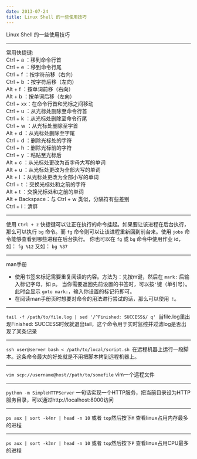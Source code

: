 ```yaml
---
date: 2013-07-24
title: Linux Shell 的一些使用技巧
---
```


Linux Shell 的一些使用技巧

------
常用快捷键:  
Ctrl + a ：移到命令行首  
Ctrl + e ：移到命令行尾  
Ctrl + f ：按字符前移（右向）  
Ctrl + b ：按字符后移（左向）  
Alt + f ：按单词前移（右向）  
Alt + b ：按单词后移（左向）  
Ctrl + xx：在命令行首和光标之间移动  
Ctrl + u ：从光标处删除至命令行首  
Ctrl + k ：从光标处删除至命令行尾  
Ctrl + w ：从光标处删除至字首  
Alt + d ：从光标处删除至字尾  
Ctrl + d ：删除光标处的字符  
Ctrl + h ：删除光标前的字符  
Ctrl + y ：粘贴至光标后  
Alt + c ：从光标处更改为首字母大写的单词  
Alt + u ：从光标处更改为全部大写的单词  
Alt + l ：从光标处更改为全部小写的单词  
Ctrl + t ：交换光标处和之前的字符  
Alt + t ：交换光标处和之前的单词  
Alt + Backspace：与 Ctrl + w 类似，分隔符有些差别  
Ctrl + l：清屏

-------
使用 `Ctrl + z` 快捷键可以让正在执行的命令挂起。如果要让该进程在后台执行，那么可以执行 `bg` 命令。而 `fg` 命令则可以让该进程重新回到前台来。使用 `jobs` 命令能够查看到哪些进程在后台执行。 你也可以在 `fg` 或 `bg` 命令中使用作业 id，如： `fg %12` 又如： `bg %37`

-------
man手册
    
* 使用书签来标记需要重复阅读的内容。方法为：先按m键，然后在 `mark:` 后输入标记字母，如 p。 当你需要返回先前设置的书签时，可以按` ' `键（单引号）。此时会显示 `goto mark:`，输入你设置的标记符即可。
* 在阅读man手册页时想要对命令的用法进行尝试的话，那么可以使用` !`。

-------
`tail -f /path/to/file.log | sed '/^Finished: SUCCESS$/ q' `当file.log里出现Finished: SUCCESS时候就退出tail，这个命令用于实时监控并过滤log是否出现了某条记录

-------
`ssh user@server bash < /path/to/local/script.sh `在远程机器上运行一段脚本。这条命令最大的好处就是不用把脚本拷到远程机器上。

-------
`vim scp://username@host//path/to/somefile` vim一个远程文件

-------
`python -m SimpleHTTPServer` 一句话实现一个HTTP服务，把当前目录设为HTTP服务目录，可以通过http://localhost:8000访问

-------
`ps aux | sort -k4nr | head -n 10` 或者 `top`然后按下`M` 查看linux占用内存最多的进程

-------
`ps aux | sort -k3nr | head -n 10` 或者 `top`然后按下`P` 查看linux占用CPU最多的进程


